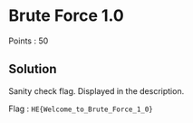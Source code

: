 # Brute Force 1.0

Points : 50

## Solution

Sanity check flag. Displayed in the description.

Flag : `HE{Welcome_to_Brute_Force_1_0}`

